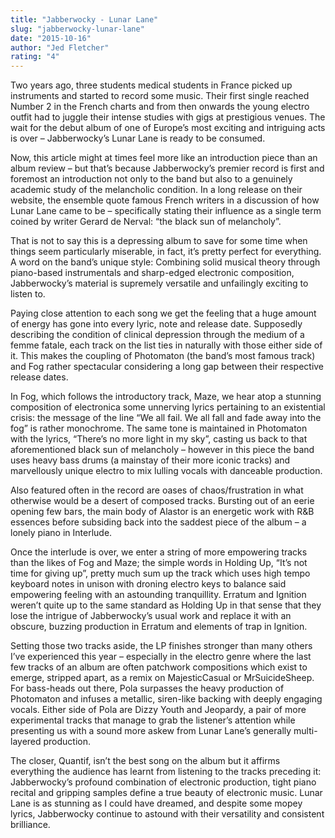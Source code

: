 ```yaml
---
title: "Jabberwocky - Lunar Lane"
slug: "jabberwocky-lunar-lane"
date: "2015-10-16"
author: "Jed Fletcher"
rating: "4"
---
```


Two years ago, three students medical students in France picked up instruments and started to record some music. Their first single reached Number 2 in the French charts and from then onwards the young electro outfit had to juggle their intense studies with gigs at prestigious venues. The wait for the debut album of one of Europe’s most exciting and intriguing acts is over – Jabberwocky’s Lunar Lane is ready to be consumed.

Now, this article might at times feel more like an introduction piece than an album review – but that’s because Jabberwocky’s premier record is first and foremost an introduction not only to the band but also to a genuinely academic study of the melancholic condition. In a long release on their website, the ensemble quote famous French writers in a discussion of how Lunar Lane came to be – specifically stating their influence as a single term coined by writer Gerard de Nerval: “the black sun of melancholy”.

That is not to say this is a depressing album to save for some time when things seem particularly miserable, in fact, it’s pretty perfect for everything. A word on the band’s unique style: Combining solid musical theory through piano-based instrumentals and sharp-edged electronic composition, Jabberwocky’s material is supremely versatile and unfailingly exciting to listen to.

Paying close attention to each song we get the feeling that a huge amount of energy has gone into every lyric, note and release date. Supposedly describing the condition of clinical depression through the medium of a femme fatale, each track on the list ties in naturally with those either side of it. This makes the coupling of Photomaton (the band’s most famous track) and Fog rather spectacular considering a long gap between their respective release dates.

In Fog, which follows the introductory track, Maze, we hear atop a stunning composition of electronica some unnerving lyrics pertaining to an existential crisis: the message of the line “We all fail. We all fall and fade away into the fog” is rather monochrome. The same tone is maintained in Photomaton with the lyrics, “There’s no more light in my sky”, casting us back to that aforementioned black sun of melancholy – however in this piece the band uses heavy bass drums (a mainstay of their more iconic tracks) and marvellously unique electro to mix lulling vocals with danceable production.

Also featured often in the record are oases of chaos/frustration in what otherwise would be a desert of composed tracks. Bursting out of an eerie opening few bars, the main body of Alastor is an energetic work with R&B essences before subsiding back into the saddest piece of the album – a lonely piano in Interlude.

Once the interlude is over, we enter a string of more empowering tracks than the likes of Fog and Maze; the simple words in Holding Up, “It’s not time for giving up”, pretty much sum up the track which uses high tempo keyboard notes in unison with droning electro keys to balance said empowering feeling with an astounding tranquillity. Erratum and Ignition weren’t quite up to the same standard as Holding Up in that sense that they lose the intrigue of Jabberwocky’s usual work and replace it with an obscure, buzzing production in Erratum and elements of trap in Ignition.

Setting those two tracks aside, the LP finishes stronger than many others I’ve experienced this year – especially in the electro genre where the last few tracks of an album are often patchwork compositions which exist to emerge, stripped apart, as a remix on MajesticCasual or MrSuicideSheep. For bass-heads out there, Pola surpasses the heavy production of Photomaton and infuses a metallic, siren-like backing with deeply engaging vocals. Either side of Pola are Dizzy Youth and Jeopardy, a pair of more experimental tracks that manage to grab the listener’s attention while presenting us with a sound more askew from Lunar Lane’s generally multi-layered production.

The closer, Quantif, isn’t the best song on the album but it affirms everything the audience has learnt from listening to the tracks preceding it: Jabberwocky’s profound combination of electronic production, tight piano recital and gripping samples define a true beauty of electronic music. Lunar Lane is as stunning as I could have dreamed, and despite some mopey lyrics, Jabberwocky continue to astound with their versatility and consistent brilliance.
